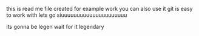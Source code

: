 this is read me file
created for example work
you can also use it 
git is easy to work with
lets go siuuuuuuuuuuuuuuuuuuuuu

its gonna be legen wait for it legendary